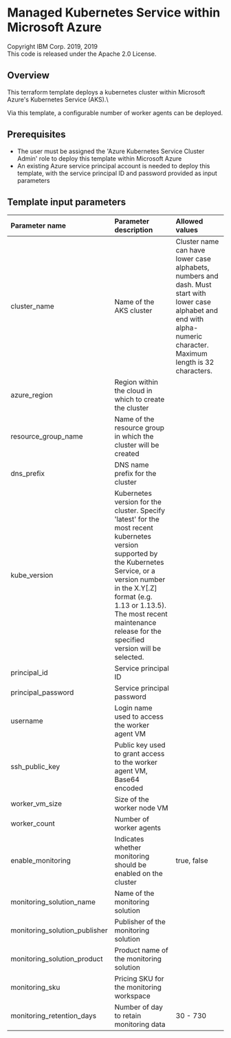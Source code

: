 # Managed Kubernetes Service within Microsoft Azure
Copyright IBM Corp. 2019, 2019 \
This code is released under the Apache 2.0 License.

## Overview
This terraform template deploys a kubernetes cluster within Microsoft Azure's Kubernetes Service (AKS).\

Via this template, a configurable number of worker agents can be deployed.

## Prerequisites
* The user must be assigned the 'Azure Kubernetes Service Cluster Admin' role to deploy this template within Microsoft Azure
* An existing Azure service principal account is needed to deploy this template, with the service principal ID and password provided as input parameters

## Template input parameters

| Parameter name                  | Parameter description | Allowed values |
| :---                            | :---        | :--- |
| cluster_name                    | Name of the AKS cluster | Cluster name can have lower case alphabets, numbers and dash. Must start with lower case alphabet and end with alpha-numeric character. Maximum length is 32 characters. |
| azure_region                    | Region within the cloud in which to create the cluster | |
| resource\_group\_name           | Name of the resource group in which the cluster will be created | |
| dns_prefix                      | DNS name prefix for the cluster | |
| kube_version                    | Kubernetes version for the cluster. Specify 'latest' for the most recent kubernetes version supported by the Kubernetes Service, or a version number in the X.Y[.Z] format (e.g. 1.13 or 1.13.5).  The most recent maintenance release for the specified version will be selected. | |
| principal_id                    | Service principal ID | |
| principal_password              | Service principal password | |
| username                        | Login name used to access the worker agent VM | |
| ssh\_public\_key                | Public key used to grant access to the worker agent VM, Base64 encoded | |
| worker\_vm\_size                | Size of the worker node VM | |
| worker_count                    | Number of worker agents | |
| enable_monitoring               | Indicates whether monitoring should be enabled on the cluster | true, false |
| monitoring\_solution\_name      | Name of the monitoring solution | |
| monitoring\_solution\_publisher | Publisher of the monitoring solution | |
| monitoring\_solution\_product   | Product name of the monitoring solution | |
| monitoring\_sku                 | Pricing SKU for the monitoring workspace | |
| monitoring\_retention\_days     | Number of day to retain monitoring data | 30 - 730 |
